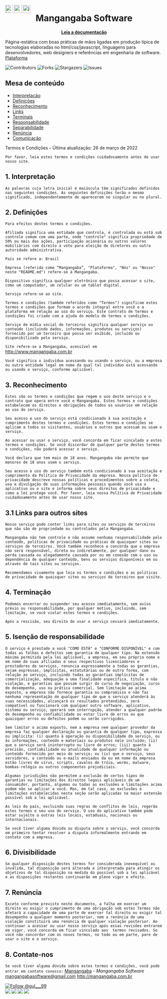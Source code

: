 <head>
<p align="left">
<img align="left" src="https://github.com/leungwensen/svg-icon/blob/master/dist/svg/logos/html-5.svg" height="25" alt="html5 icon"/>
<img align="left" src="https://github.com/leungwensen/svg-icon/blob/master/dist/svg/logos/css-3.svg" height="25" alt="css3 icon"/>
<img align="left" src="https://github.com/leungwensen/svg-icon/blob/master/dist/svg/logos/javascript.svg" height="25" alt="js icon"/>
</p>
  <h1 align="center">Mangangaba Software</h1>
    <p align="center">
    <a href="https://github.com/gu-lak/mangangaba/blob/main/README.md#mesa-de-conteudo"><strong>Leia a documentação</strong></a>
    </p>
</head>
Página-estática com boas práticas de mãos ligadas em produção típica de tecnologias elaboradas no html/css/javascript, linguagens para desenvolvedores, web
designers e referências em engenharia de software.
<a href="http://mangangaba.com.br">Plataforma</a>

![Contributors](https://img.shields.io/github/contributors/gu-lak/mangangaba?color=dark-green) ![Forks](https://img.shields.io/github/forks/gu-lak/mangangaba?style=social) ![Stargazers](https://img.shields.io/github/stars/gu-lak/mangangaba?style=social) ![Issues](https://img.shields.io/github/issues/gu-lak/mangangaba)

## Mesa de conteúdo

* [Interpretação](#1-interpretação)
* [Definições](#2-definições)
* [Reconhecimento](#3-reconhecimento)
* [Links](#31-links-para-outros-sites)
* [Terminais](#4-terminação)
* [Responsabilidade](#5-isenção-de-responsabilidade)
* [Separabilidade](#6-divisibilidade)
* [Renúncia](#7-renúncia)
* [Comunicação](#8-contate-nos)
    
Termos e Condições – Última atualização: 26 de março de 2022

`Por favor, leia estes termos e condições cuidadosamente antes de usar nosso site.`

<body>

## 1. Interpretação
    
`As palavras cuja letra inicial é maiúscula têm significados definidos nas seguintes condições. As seguintes definições terão o mesmo significado,
independentemente de aparecerem no singular ou no plural.`

## 2. Definições
    
`Para efeitos destes termos e condições.`

`Afiliada significa uma entidade que controla, é controlada ou está sob controle comum com uma parte, onde "controle" significa propriedade de 50% ou mais
das ações, participação acionária ou outros valores mobiliários com direito a voto para eleição de diretores ou outra autoridade administrativa.`

`País se refere a: Brasil`

`Empresa (referida como “Mangangaba”, "Plataforma", "Nós" ou "Nosso" neste "README.md") refere-se à Mangangaba.`

`Dispositivo significa qualquer eletrônico que possa acessar o site, como um computador, um celular ou um tablet digital.`

`Serviço refere-se ao site.`

`Termos e condições (também referidos como "Termos") significam estes termos e condições que formam o acordo integral entre você e a plataforma em relação
ao uso do serviço. Este contrato de termos e condições foi criado com a ajuda do modelo de termos e condições.`

`Serviço de mídia social de terceiros significa qualquer serviço ou conteúdo (incluindo dados, informações, produtos ou serviços) fornecido por um terceiro
que possa ser exibido, incluído ou disponibilizado pelo serviço.`

`Site refere-se a Mangangaba, acessível em` http://www.mangangaba.com.br

`Você significa o indivíduo acessando ou usando o serviço, ou a empresa ou outra entidade legal em nome da qual tal indivíduo está acessando ou usando o
serviço, conforme aplicável.`

## 3. Reconhecimento
    
`Estes são os termos e condições que regem o uso deste serviço e o contrato que opera entre você e Mangangaba. Estes termos e condições estabelecem os
direitos e obrigações de todos os usuários em relação ao uso do serviço.`

`Seu acesso e uso do serviço está condicionado à sua aceitação e cumprimento destes termos e condições. Estes termos e condições se aplicam a todos os
visitantes, usuários e outros que acessam ou usam o serviço.`

`Ao acessar ou usar o serviço, você concorda em ficar vinculado a estes termos e condições. Se você discordar de qualquer parte destes termos e condições,
não poderá acessar o serviço.`

`Você declara que tem mais de 18 anos. Mangangaba não permite que menores de 18 anos usem o serviço.`

`Seu acesso e uso do serviço também está condicionado à sua aceitação e cumprimento da Política de Privacidade da empresa. Nossa política de privacidade
descreve nossas políticas e procedimentos sobre a coleta, uso e divulgação de suas informações pessoais quando você usa o aplicativo ou o site e informa
sobre seus direitos de privacidade e como a lei protege você. Por favor, leia nossa Política de Privacidade cuidadosamente antes de usar nosso site.`

## 3.1 Links para outros sites
`Nosso serviço pode conter links para sites ou serviços de terceiros que não são de propriedade ou controlados pela Mangangaba.`

`Mangangaba não tem controle e não assume nenhuma responsabilidade pelo conteúdo, políticas de privacidade ou práticas de quaisquer sites ou serviços de
terceiros. Você também reconhece e concorda que a empresa não será responsável, direta ou indiretamente, por qualquer dano ou perda causada ou alegadamente
causada por ou em conexão com o uso ou dependência de qualquer conteúdo, bens ou serviços disponíveis em ou através de tais sites ou serviços.`

`Recomendamos vivamente que leia os termos e condições e as políticas de privacidade de quaisquer sites ou serviços de terceiros que visite.`

## 4. Terminação
`Podemos encerrar ou suspender seu acesso imediatamente, sem aviso prévio ou responsabilidade, por qualquer motivo, incluindo, sem limitação, se você
violar estes termos e condições.`

`Após a rescisão, seu direito de usar o serviço cessará imediatamente.`

## 5. Isenção de responsabilidade

`O serviço é prestado a você "COMO ESTÁ" e "CONFORME DISPONÍVEL" e com todas as falhas e defeitos sem garantia de qualquer tipo. Na extensão máxima
permitida pela lei aplicável, a empresa, em seu próprio nome e em nome de suas afiliadas e seus respectivos licenciadores e prestadores de serviços,
renuncia expressamente a todas as garantias, sejam expressas, implícitas, estatutárias ou de outra forma, com relação ao serviço, incluindo todas as
garantias implícitas de comercialização, adequação a uma finalidade específica, título e não violação, e garantias que possam surgir do curso de
negociação, curso de desempenho, uso ou prática comercial. Sem limitação ao acima exposto, a empresa não fornece garantia ou compromisso e não faz nenhuma
representação de qualquer tipo de que o serviço atenderá às suas necessidades, alcançará os resultados pretendidos, será compatível ou funcionará com
qualquer outro software, aplicativo, sistema ou serviço, operará sem interrupção, atender a qualquer padrão de desempenho ou confiabilidade ou estar livre
de erros ou que quaisquer erros ou defeitos podem ou serão corrigidos.`

`Sem limitar o acima exposto, nem a empresa nem qualquer provedor da empresa faz qualquer declaração ou garantia de qualquer tipo, expressa ou implícita:
(i) quanto à operação ou disponibilidade do serviço, ou às informações, conteúdo e materiais ou produtos nele incluído; (ii) que o serviço será
ininterrupto ou livre de erros; (iii) quanto à precisão, confiabilidade ou atualidade de qualquer informação ou conteúdo fornecido por meio do serviço; ou
(iv) que o serviço, seus servidores, o conteúdo ou e-mails enviados da ou em nome da empresa estão livres de vírus, scripts, cavalos de tróia, worms,
malware, bombas-relógio ou outros componentes prejudiciais.`

`Algumas jurisdições não permitem a exclusão de certos tipos de garantias ou limitações dos direitos legais aplicáveis de um consumidor, portanto, algumas
ou todas as exclusões e limitações acima podem não se aplicar a você. Mas, em tal caso, as exclusões e limitações estabelecidas nesta seção serão aplicadas
na maior extensão possível sob a lei aplicável.`

`As leis do país, excluindo suas regras de conflitos de leis, regerão estes termos e seu uso do serviço. O uso do aplicativo também pode estar sujeito a
outras leis locais, estaduais, nacionais ou internacionais.`

`Se você tiver alguma dúvida ou disputa sobre o serviço, você concorda em primeiro tentar resolver a disputa informalmente entrando em contato com a
empresa.`

## 6. Divisibilidade
`Se qualquer disposição destes termos for considerada inexequível ou inválida, tal disposição será alterada e interpretada para atingir os objetivos de tal
disposição na medida do possível sob a lei aplicável e as disposições restantes continuarão em pleno vigor e efeito.`

## 7. Renúncia
`Exceto conforme previsto neste documento, a falha em exercer um direito ou exigir o cumprimento de uma obrigação sob estes Termos não afetará a capacidade
de uma parte de exercer tal direito ou exigir tal desempenho a qualquer momento posterior, nem a renúncia de uma violação constituirá uma renúncia de
qualquer violação posterior. Ao continuar a acessar ou usar nosso serviço após essas revisões entrarem em vigor, você concorda em ficar vinculado aos 
termos revisados. Se você não concordar com os novos termos, no todo ou em parte, pare de usar o site e o serviço.`

## 8. Contate-nos
    
`Se você tiver alguma dúvida sobre estes termos e condições, você pode entrar em contato conosco:`
[Mangangaba](https://github.com/gu-lak) - *Mangangaba Software*
mangangabasoftware@gmail.com
http://mangangaba.com.br
  
<body/>
    
  <a href="https://twitter.com/intent/follow?screen_name=gul___99">
    <img src="https://img.shields.io/twitter/follow/gul___99.svg?label=Follow%20@gul___99" alt="Follow @gul___99"/>
      <br>
      <a href="https://linkedin.com/in/igoreduardogulak">
  <img src="https://img.shields.io/badge/-Igor%20Eduardo%20%20Gulak-0077B5?style=flat&logo=Linkedin&logoColor=white"/></a>

<a href="mailto:gulak@alunos.utfpr.edu.br">
  <img src="https://img.shields.io/badge/-gulak@alunos.utfpr.edu.br-D14836?style=flat&logo=Gmail&logoColor=white"/></a>
      
<a href="https://instagram.com/ohgulak">
  <img src="https://img.shields.io/badge/-@ohgulak-E4405F?style=flat&logo=Instagram&logoColor=white"/></a>

<a href="https://www.behance.net/gulak">
  <img src="https://img.shields.io/badge/-Igor%20Eduado%20Gulak-1769FF?style=flat&logo=Behance&logoColor=white"/></a>
